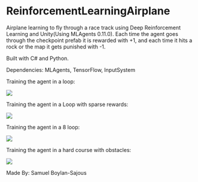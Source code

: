 # ReinforcementLearningAirplane
Airplane learning to fly through a race track using Deep Reinforcement Learning and Unity(Using MLAgents 0.11.0). Each time the agent goes through the checkpoint prefab it is rewarded with +1, and each time it hits a rock or the map it gets punished with -1.

Built with C# and Python.

Dependencies: 
MLAgents, TensorFlow, InputSystem


Training the agent in a loop: 

![](LoopAircraftGIF.gif)

Training the agent in a Loop with sparse rewards:

![](LoopSparseAircraftGIF.gif)

Training the agent in a 8 loop:

![](8aircraft.gif)

Training the agent in a hard course with obstacles:

![](HARDaircraftAgentGIF.gif)

Made By: Samuel Boylan-Sajous
